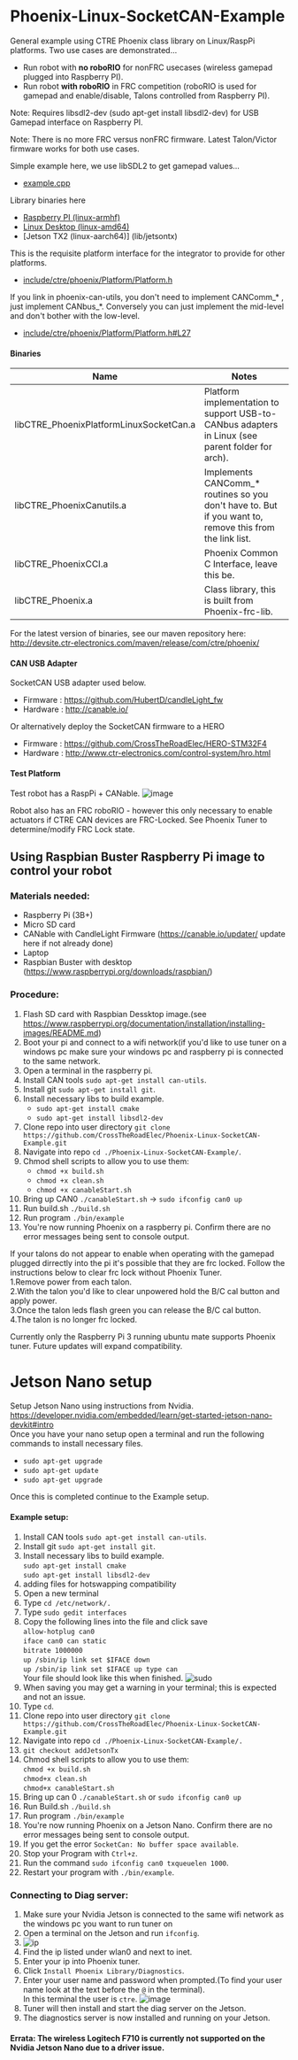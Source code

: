 # Phoenix-Linux-SocketCAN-Example

General example using CTRE Phoenix class library on Linux/RaspPi platforms.
Two use cases are demonstrated...
- Run robot with **no roboRIO** for nonFRC usecases (wireless gamepad plugged into Raspberry PI).
- Run  robot **with roboRIO** in FRC competition (roboRIO is used for gamepad and enable/disable, Talons controlled from Raspberry PI).

Note: Requires libsdl2-dev (sudo apt-get install libsdl2-dev) for USB Gamepad interface on Raspberry PI.

Note: There is no more FRC versus nonFRC firmware.  Latest Talon/Victor firmware works for both use cases.

Simple example here, we use libSDL2 to get gamepad values...
- [example.cpp](example.cpp)

Library binaries here
- [Raspberry PI (linux-armhf) ](lib/raspberry)
- [Linux Desktop (linux-amd64)](lib/x86-64)
- [Jetson TX2 (linux-aarch64)] (lib/jetsontx)

This is the requisite platform interface for the integrator to provide for other platforms.
- [include/ctre/phoenix/Platform/Platform.h](include/ctre/phoenix/Platform/Platform.h)

If you link in phoenix-can-utils, you don't need to implement   CANComm_* , just implement   CANbus_*.  Conversely you can just implement the mid-level and don't bother with the low-level.
- [include/ctre/phoenix/Platform/Platform.h#L27](include/ctre/phoenix/Platform/Platform.h#L27)

#### Binaries
| Name        |  Notes |
| ------------- | ------------- |
| libCTRE_PhoenixPlatformLinuxSocketCan.a | Platform implementation to support USB-to-CANbus adapters in Linux (see parent folder for arch).|
| libCTRE_PhoenixCanutils.a | Implements CANComm_* routines so you don't have to.  But if you want to, remove this from the link list. |
| libCTRE_PhoenixCCI.a | Phoenix Common C Interface, leave this be. |
| libCTRE_Phoenix.a | Class library, this is built from Phoenix-frc-lib. |

For the latest version of binaries, see our maven repository here:  
http://devsite.ctr-electronics.com/maven/release/com/ctre/phoenix/

#### CAN USB Adapter
SocketCAN USB adapter used below.
- Firmware : https://github.com/HubertD/candleLight_fw
- Hardware : http://canable.io/

Or alternatively deploy the SocketCAN firmware to a HERO
- Firmware : https://github.com/CrossTheRoadElec/HERO-STM32F4
- Hardware : http://www.ctr-electronics.com/control-system/hro.html

#### Test Platform
Test robot has a RaspPi + CANable.
![image](https://user-images.githubusercontent.com/14191527/48369511-c7fb3200-e684-11e8-8188-a9b38075beb3.png)

Robot also has an FRC roboRIO - however this only necessary to enable actuators if CTRE CAN devices are FRC-Locked.  See Phoenix Tuner to determine/modify FRC Lock state.

## Using Raspbian Buster Raspberry Pi image to control your robot

### Materials needed:
 - Raspberry Pi (3B+)
 - Micro SD card
 - CANable with CandleLight Firmware (https://canable.io/updater/ update here if not already done)
 - Laptop
 - Raspbian Buster with desktop  (https://www.raspberrypi.org/downloads/raspbian/)


### Procedure:
 1. Flash SD card with Raspbian Dessktop image.(see https://www.raspberrypi.org/documentation/installation/installing-images/README.md)
 2. Boot your pi and connect to a wifi network(if you'd like to use tuner on a windows pc make sure your windows pc and raspberry pi is connected to the same network.
 3. Open a terminal in the raspberry pi.
 4. Install CAN tools `sudo apt-get install can-utils`.
 5. Install git `sudo apt-get install git`.
 6. Install necessary libs to build example.  
     -  `sudo apt-get install cmake`  
     -  `sudo apt-get install libsdl2-dev `  
 7. Clone repo into user directory `git clone https://github.com/CrossTheRoadElec/Phoenix-Linux-SocketCAN-Example.git`
 8. Navigate into repo `cd ./Phoenix-Linux-SocketCAN-Example/`.
 9. Chmod shell scripts to allow you to use them:
     -  `chmod +x build.sh`  
     -  `chmod +x clean.sh`  
     -  `chmod +x canableStart.sh`  
 10. Bring up CAN0 `./canableStart.sh` -> `sudo ifconfig can0 up` 
 11. Run build.sh `./build.sh`
 12. Run program `./bin/example`
 13. You're now running Phoenix on a raspberry pi.  Confirm there are no error messages being sent to console output.

If your talons do not appear to enable when operating with the gamepad plugged dirrectly into the pi it's possible that they are frc locked.
Follow the instructions below to clear frc lock without Phoenix Tuner.   
1.Remove power from each talon.   
2.With the talon you'd like to clear unpowered hold the B/C cal button and apply power.  
3.Once the talon leds flash green you can release the B/C cal button.  
4.The talon is no longer frc locked.  

Currently only the Raspberry Pi 3 running ubuntu mate supports Phoenix tuner.
Future updates will expand compatibility.


# Jetson Nano setup
Setup Jetson Nano using instructions from Nvidia. 
https://developer.nvidia.com/embedded/learn/get-started-jetson-nano-devkit#intro  
Once you have your nano setup open a terminal and run the following commands to install necessary files.  
* `sudo apt-get upgrade`  
* `sudo apt-get update`    
* `sudo apt-get upgrade`  

Once this is completed continue to the  Example setup.  
#### Example setup: 
1.	Install CAN tools `sudo apt-get install can-utils`.
2.	Install git `sudo apt-get install git`.  
3.	Install necessary libs to build example.   
		`sudo apt-get install cmake`  
		`sudo apt-get install libsdl2-dev`  
4.	adding files for hotswapping compatibility 
5.	Open a new terminal
6.	Type `cd /etc/network/.`
7.	Type `sudo gedit interfaces`
8.	Copy the following lines into the file and click save  
    `allow-hotplug can0`    
    `iface can0 can static`     
    `bitrate 1000000`    
    `up /sbin/ip link set $IFACE down`    
    `up /sbin/ip link set $IFACE up type can`    
    Your file should look like this when finished.
![sudo](https://user-images.githubusercontent.com/51933047/63291621-e9332380-c291-11e9-8eac-91f53e9e89ce.png)
9.	When saving you may get a warning in your terminal; this is expected and not an issue.
10. Type `cd`.
10.	Clone repo into user directory `git clone https://github.com/CrossTheRoadElec/Phoenix-Linux-SocketCAN-Example.git`
11.	Navigate into repo `cd ./Phoenix-Linux-SocketCAN-Example/.`
12.	`git checkout addJetsonTx` 
13.	Chmod shell scripts to allow you to use them:  
	`chmod +x build.sh`  
	`chmod+x clean.sh`  
	`chmod+x canableStart.sh`  
14.	Bring up can 0 `./canableStart.sh`  or `sudo ifconfig can0 up`
15.	Run Build.sh `./build.sh`
16.	Run program `./bin/example`
17.	You're now running Phoenix on a Jetson Nano. Confirm there are no error messages being sent to console output.
18.	If you get the error `SocketCan: No buffer space available`.
19.	Stop your Program with `Ctrl+z`.
20.	Run the command `sudo ifconfig can0 txqueuelen 1000`.  
21.	Restart your program with `./bin/example`.



### Connecting to Diag server:
1.	Make sure your Nvidia Jetson is connected to the same wifi network as the windows pc you want to run tuner on 
2.	Open a terminal on the Jetson and run `ifconfig`.
3.	![ip](https://user-images.githubusercontent.com/51933047/63195155-e214d700-c03f-11e9-949a-33190ce20944.PNG)
4.	Find the ip listed under wlan0 and next to inet. 
5.	Enter your ip into Phoenix tuner. 
6.	Click `Install Phoenix Library/Diagnostics`.
7.	Enter your user name and password when prompted.(To find your user name look at the text before the `@` in the terminal).  
	In this terminal the user is `ctre`.
	![image](https://user-images.githubusercontent.com/51933047/63195027-7fbbd680-c03f-11e9-9e5e-c310d0eebff4.PNG)
8.	Tuner will then install and start the diag server on the Jetson.
9.	The diagnostics server is now installed and running on your Jetson.
#### Errata: The wireless Logitech F710 is currently not supported on the Nvidia Jetson Nano due to a driver issue.

